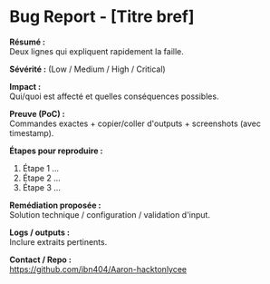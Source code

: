 # Bug Report - [Titre bref]

**Résumé :**  
Deux lignes qui expliquent rapidement la faille.

**Sévérité :** (Low / Medium / High / Critical)

**Impact :**  
Qui/quoi est affecté et quelles conséquences possibles.

**Preuve (PoC) :**  
Commandes exactes + copier/coller d'outputs + screenshots (avec timestamp).

**Étapes pour reproduire :**
1. Étape 1 …
2. Étape 2 …
3. Étape 3 …

**Remédiation proposée :**  
Solution technique / configuration / validation d'input.

**Logs / outputs :**  
Inclure extraits pertinents.

**Contact / Repo :**  
https://github.com/ibn404/Aaron-hacktonlycee
